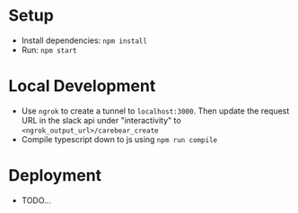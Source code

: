 # Setup
- Install dependencies: `npm install`
- Run: `npm start`

# Local Development
- Use `ngrok` to create a tunnel to `localhost:3000`. Then update the request URL in the slack api under "interactivity" to `<ngrok_output_url>/carebear_create`
- Compile typescript down to js using `npm run compile`

# Deployment
- TODO...